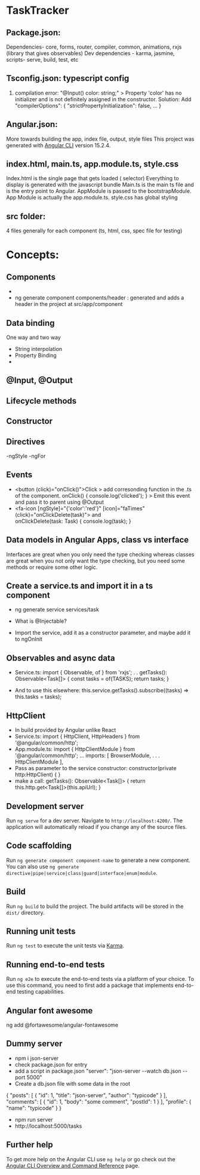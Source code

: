 # TaskTracker

## Package.json:

Dependencies- core, forms, router, compiler, common, animations, rxjs (library that gives observables)
Dev dependencies - karma, jasmine,
scripts- serve, build, test, etc

## Tsconfig.json: typescript config

1. compilation error: "@Input() color: string;" > Property 'color' has no initializer and is not definitely assigned in the constructor.
   Solution: Add
   "compilerOptions": {
   "strictPropertyInitialization": false,
   ...
   }

## Angular.json:

More towards building the app, index file, output, style files
This project was generated with [Angular CLI](https://github.com/angular/angular-cli) version 15.2.4.

## index.html, main.ts, app.module.ts, style.css

Index.html is the single page that gets loaded (<app-root> selector)
Everything to display is generated with the javascript bundle
Main.ts is the main ts file and is the entry point to Angular. AppModule is passed to the bootstrapModule. App Module is actually the app.module.ts.
style.css has global styling

## src folder:

4 files generally for each component (ts, html, css, spec file for testing)

# Concepts:

## Components

-
- ng generate component components/header : generated and adds a header in the project at src/app/component

## Data binding

One way and two way

- String interpolation
- Property Binding
-

## @Input, @Output

## Lifecycle methods

## Constructor

## Directives

-ngStyle
-ngFor

## Events

- <button (click)="onClick()">Click</button> > add corresonding function in the .ts of the component. onClick() { console.log('clicked'); } > Emit this event and pass it to parent using @Output
- <fa-icon [ngStyle]="{'color':'red'}" [icon]="faTimes" (click)="onClickDelete(task)">
  and  
  onClickDelete(task: Task) {
  console.log(task);
  }

## Data models in Angular Apps, class vs interface

Interfaces are great when you only need the type checking whereas classes are great when you not only want the type checking, but you need some methods or require some other logic.

## Create a service.ts and import it in a ts component

- ng generate service services/task

- What is @Injectable?

- Import the service, add it as a constructor parameter, and maybe add it to ngOnInit

## Observables and async data

- Service.ts:
  import { Observable, of } from 'rxjs';
  . .
  getTasks(): Observable<Task[]> {
  const tasks = of(TASKS);
  return tasks;
  }

- And to use this elsewhere:
  this.service.getTasks().subscribe((tasks) => this.tasks = tasks);

## HttpClient

- In build provided by Angular unlike React
- Service.ts: import { HttpClient, HttpHeaders } from '@angular/common/http';
- App.module.ts:
  import { HttpClientModule } from '@angular/common/http';
  ...
  imports: [
  BrowserModule,
  . . .
  HttpClientModule
  ],
- Pass as parameter to the service constructor: constructor(private http:HttpClient) { }
- make a call:
  getTasks(): Observable<Task[]> {
  return this.http.get<Task[]>(this.apiUrl);
  }

## Development server

Run `ng serve` for a dev server. Navigate to `http://localhost:4200/`. The application will automatically reload if you change any of the source files.

## Code scaffolding

Run `ng generate component component-name` to generate a new component. You can also use `ng generate directive|pipe|service|class|guard|interface|enum|module`.

## Build

Run `ng build` to build the project. The build artifacts will be stored in the `dist/` directory.

## Running unit tests

Run `ng test` to execute the unit tests via [Karma](https://karma-runner.github.io).

## Running end-to-end tests

Run `ng e2e` to execute the end-to-end tests via a platform of your choice. To use this command, you need to first add a package that implements end-to-end testing capabilities.

## Angular font awesome

ng add @fortawesome/angular-fontawesome

## Dummy server

- npm i json-server
- check package.json for entry
- add a script in package.json "server": "json-server --watch db.json --port 5000"
- Create a db.json file with some data in the root

{
"posts": [
{ "id": 1, "title": "json-server", "author": "typicode" }
],
"comments": [
{ "id": 1, "body": "some comment", "postId": 1 }
],
"profile": { "name": "typicode" }
}

- npm run server
- http://localhost:5000/tasks

## Further help

To get more help on the Angular CLI use `ng help` or go check out the [Angular CLI Overview and Command Reference](https://angular.io/cli) page.

